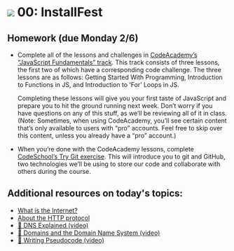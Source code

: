 # ![](https://ga-dash.s3.amazonaws.com/production/assets/logo-9f88ae6c9c3871690e33280fcf557f33.png) 00: InstallFest

## Homework (due Monday 2/6)

* Complete all of the lessons and challenges in [CodeAcademy’s “JavaScript Fundamentals” track](https://www.codecademy.com/en/tracks/javascript-upgraded). This track consists of three lessons, the first two of which have a corresponding code challenge. The three lessons are as follows: Getting Started With Programming, Introduction to Functions in JS, and Introduction to ‘For’ Loops in JS.

    Completing these lessons will give you your first taste of JavaScript and prepare you to hit the ground running next week. Don’t worry if you have questions on any of this stuff, as we’ll be reviewing all of it in class. (Note: Sometimes, when using CodeAcademy, you’ll see certain content that’s only available to users with “pro” accounts. Feel free to skip over this content, unless you already have a “pro” account.)

* When you’re done with the CodeAcademy lessons, complete [CodeSchool’s Try Git exercise](https://www.codeschool.com/courses/try-git). This will introduce you to git and GitHub, two technologies we’ll be using to store our code and collaborate with others during the course.

## Additional resources on today's topics:

* [What is the Internet?](http://netforbeginners.about.com/od/i/f/What-Is-The-Internet.htm)
* [About the HTTP protocol](code.tutsplus.com/tutorials/http-the-protocol-every-Web-developer-must-know-part-1--net-31177)
* [&#127909; DNS Explained (video)](https://www.youtube.com/watch?v=72snZctFFtA)
* [&#127909; Domains and the Domain Name System (video)](https://www.youtube.com/watch?v=ip0JSUgU4os)
* [&#127909; Writing Pseudocode (video)](https://www.youtube.com/watch?v=4G0EYfrrDT8)